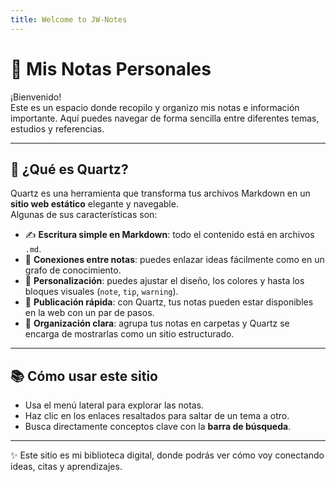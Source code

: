 ```yaml
---
title: Welcome to JW-Notes
---
```


# 📖 Mis Notas Personales

¡Bienvenido!  
Este es un espacio donde recopilo y organizo mis notas e información importante. 
Aquí puedes navegar de forma sencilla entre diferentes temas, estudios y referencias.

---

## 🌟 ¿Qué es Quartz?
Quartz es una herramienta que transforma tus archivos Markdown en un **sitio web estático** elegante y navegable.  
Algunas de sus características son:

- ✍️ **Escritura simple en Markdown**: todo el contenido está en archivos `.md`.
- 🔗 **Conexiones entre notas**: puedes enlazar ideas fácilmente como en un grafo de conocimiento.
- 🎨 **Personalización**: puedes ajustar el diseño, los colores y hasta los bloques visuales (`note`, `tip`, `warning`).
- 🚀 **Publicación rápida**: con Quartz, tus notas pueden estar disponibles en la web con un par de pasos.
- 📂 **Organización clara**: agrupa tus notas en carpetas y Quartz se encarga de mostrarlas como un sitio estructurado.

---

## 📚 Cómo usar este sitio
- Usa el menú lateral para explorar las notas.  
- Haz clic en los enlaces resaltados para saltar de un tema a otro.  
- Busca directamente conceptos clave con la **barra de búsqueda**.  

---

✨ Este sitio es mi biblioteca digital, donde podrás ver cómo voy conectando ideas, citas y aprendizajes.

